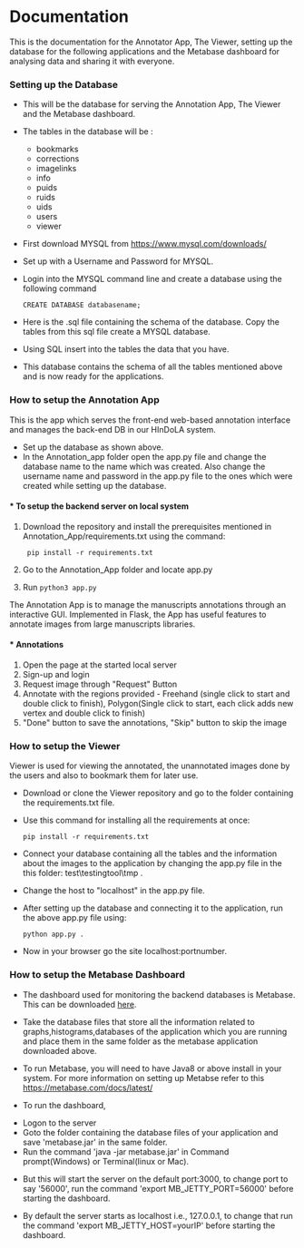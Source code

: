 # Documentation

This is the documentation for the Annotator App, The Viewer, setting up the database for the following applications and the Metabase dashboard for analysing data and sharing it with everyone.

### Setting up the Database

* This will be the database for serving the Annotation App, The Viewer and the Metabase dashboard.
* The tables in the database will be :
  * bookmarks
  * corrections
  * imagelinks
  * info
  * puids
  * ruids
  * uids
  * users
  * viewer
 * First download MYSQL from https://www.mysql.com/downloads/
 * Set up with a Username and Password for MYSQL.
 * Login into the MYSQL command line and create a database using the following command
    
       CREATE DATABASE databasename;
  
 * Here is the .sql file containing the schema of the database. Copy the tables from this sql file create a MYSQL database.
 * Using SQL insert into the tables the data that you have.
 * This database contains the schema of all the tables mentioned above and is now ready for the applications.
 
###  How to setup the Annotation App
This is the app which serves the front-end web-based annotation interface and manages the back-end DB in our HInDoLA system. 

* Set up the database as shown above.
* In the Annotation_app folder open the app.py file and change the database name to the name which was created. Also change the username name and password in the app.py file to the ones which were created while setting up the database.

#### * To setup the backend server on local system
1. Download the repository and install the prerequisites mentioned in Annotation_App/requirements.txt using the command:
      
        pip install -r requirements.txt
2. Go to the Annotation_App folder and locate app.py
3. Run ```python3 app.py ```

The Annotation App is to manage the manuscripts annotations through an interactive GUI. Implemented in Flask, the App has useful features to annotate images from large manuscripts libraries.

#### * Annotations
1. Open the page at the started local server
2. Sign-up and login
3. Request image through "Request" Button
4. Annotate with the regions provided - Freehand (single click to start and double click to finish), Polygon(Single click     to start, each click adds new vertex and double click to finish)
5. "Done" button to save the annotations, "Skip" button to skip the image 


### How to setup the Viewer

Viewer is used for viewing the annotated, the unannotated images done by the users and also to bookmark them for later use.
* Download or clone the Viewer repository and go to the folder containing the requirements.txt file.

* Use this command for installing all the requirements at once:

      pip install -r requirements.txt

* Connect your database containing all the tables and the information about the images to the application by changing the app.py file in the this folder: test\testingtool\tmp .

* Change the host to "localhost" in the app.py file. 

* After setting up the database and connecting it to the application, run the above app.py file using:

      python app.py .

 * Now in your browser go the site localhost:portnumber.
 
 ### How to setup the Metabase Dashboard
 
* The dashboard used for monitoring the backend databases is Metabase. This can be downloaded [here](https://metabase.com/start/jar.html).
* Take the database files that store all the information related to graphs,histograms,databases of the application which you are running and place them in the same folder as the metabase application downloaded above.

* To run Metabase, you will need to have Java8 or above install in your system. 
  For more information on setting up Metabse refer to this https://metabase.com/docs/latest/

* To run the dashboard,
- Logon to the server
- Goto the folder containing the database files of your application and save 'metabase.jar' in the same folder. 
- Run the command 'java -jar metabase.jar' in Command prompt(Windows) or Terminal(linux or Mac).

* But this will start the server on the default port:3000, to change port to say '56000', run the command
'export MB_JETTY_PORT=56000' before starting the dashboard. 

* By default the server starts as localhost i.e., 127.0.0.1, to change that run the command
  'export MB_JETTY_HOST=yourIP' before starting the dashboard.


  

